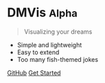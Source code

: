 # DMVis <small>Alpha</small>

> Visualizing your dreams

- Simple and lightweight
- Easy to extend
- Too many fish-themed jokes

[GitHub](https://git.science.uu.nl/ics/sp/2024/v24i/dmvis)
[Get Started](#docsify)
